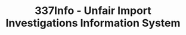 ---
layout: default
bigquery: https://console.cloud.google.com/bigquery?p=patents-public-data&d=usitc_investigations&page=dataset&project=sheets-management-319211
citation: US International Trade Commission 337Info Unfair Import Investigations Information
  System
contributors: US International Trade Comission
cost: None
description: US International Trade Commission 337Info Unfair Import Investigations
  Information System contains data on investigations done under Section 337. Section
  337 declares the infringement of certain statutory intellectual property rights
  and other forms of unfair competition in import trade to be unlawful practices.
  Most Section 337 investigations involve allegations of patent or registered trademark
  infringement.
documentation: FAQ and tutorial available on the site
last_edit: 04/08/2022, 22:59:57
location: https://pubapps2.usitc.gov/337external/
maintained_by: US International Trade Comission
schema_fields:
- investigationType
- patentNumbers
- id
- lastUpdated
- teoIdIssueDate
- teoIdDueDate
- investigationTermDate
- finalIdOnViolationDue
- finalDetNoViolation
- cafcAppeals
- investigationNo
- patentNumber
- dateOfPublicationFrNotice
- ouiiAttorney
- teoReliefGranted
- title
- teoProceedingInvolved
- invUnfairAct
- trademarkNumbers
- ouiiParticipation
- copyrightNumbers
- currentActiveALJ
- issueDateOtherNonFinal
- complainant
- scheduledEndDateEvidHear
- finalDetViolation
- docketNo
- htsNumbers
- targetDate
- actualEndDateEvidHear
- dateComplaintFiled
- markmanHearing
- internalRemand
- currentStatus
- actualStartDateEvidHear
- finalIdOnViolationIssue
- dateCreated
- respondent
- startDateMarkmanHearing
- publication_number
- gcAttorney
- endDateMarkmanHearing
- scheduledStartDateEvidHear
- aljAssigned
shortname: unfair_import_investigations
tags:
- import
- legal
- trade
timeframe: 2008-2021 (prior to 2008 downloadable as a JSON file)
title: 337Info - Unfair Import Investigations Information System
uuid: 2721f5ec-e599-4890-9265-9706719fc71e
---